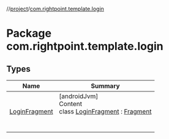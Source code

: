 //[project](../index.md)/[com.rightpoint.template.login](index.md)



# Package com.rightpoint.template.login


## Types

|  Name|  Summary|
|---|---|
| [LoginFragment](-login-fragment/index.md)| [androidJvm]  <br>Content  <br>class [LoginFragment](-login-fragment/index.md) : [Fragment](https://developer.android.com/reference/kotlin/androidx/fragment/app/Fragment.html)  <br><br><br>
